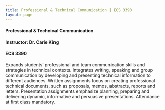 ```yaml
---
title: Professional & Technical Communication | ECS 3390
layout: page
---
```


#### Professional & Technical Communication

#### Instructor: Dr. Carie King

#### ECS 3390

Expands students’ professional and team communication skills and strategies in technical contexts. Integrates writing, speaking and group communication by developing and presenting technical information to different audiences. Written assignments focus on creating professional technical documents, such as proposals, memos, abstracts, reports and letters. Presentation assignments emphasize planning, preparing and delivering dynamic, informative and persuasive presentations. Attendance at first class mandatory.

